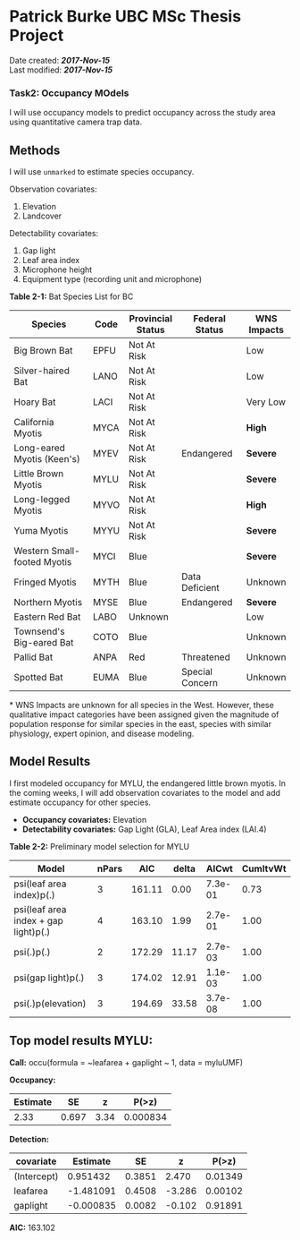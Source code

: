 # Patrick Burke UBC MSc Thesis Project
Date created: ___2017-Nov-15___   
Last modified: ___2017-Nov-15___   


### Task2: Occupancy MOdels

I will use occupancy models to predict occupancy across the study area using quantitative camera trap data.  
  
## Methods
I will use `unmarked` to estimate species occupancy.  

Observation covariates:   
1. Elevation   
2. Landcover     

Detectability covariates:   
1. Gap light   
2. Leaf area index   
3. Microphone height   
4. Equipment type (recording unit and microphone)     


**Table 2-1:** Bat Species List for BC

Species|Code|Provincial<br>Status|Federal<br>Status|WNS<br>Impacts              
-----------------------------|----|------------|----------------|----------   
Big Brown Bat	               |EPFU|Not At Risk |      	         |Low          
Silver-haired Bat            |LANO|Not At Risk |      	         |Low          
Hoary Bat	                   |LACI|Not At Risk |                |Very Low     
California Myotis            |MYCA|Not At Risk |                |**High**     
Long-eared Myotis	(Keen's)   |MYEV|Not At Risk |Endangered      |**Severe**   
Little Brown Myotis	         |MYLU|Not At Risk |      	         |**Severe**   
Long-legged Myotis	         |MYVO|Not At Risk |      	         |**High**     
Yuma Myotis                  |MYYU|Not At Risk |      	         |**Severe**   
Western Small-footed Myotis  |MYCI|Blue        |                |**Severe**   
Fringed Myotis	             |MYTH|Blue        |Data Deficient  |Unknown        
Northern Myotis       	     |MYSE|Blue	      |Endangered      |**Severe** 
Eastern Red Bat	             |LABO|Unknown     |          	     |Low	       
Townsend's Big-eared Bat	   |COTO|Blue        |          	     |Unknown    
Pallid Bat            	     |ANPA|Red         |Threatened	     |Unknown    
Spotted Bat           	     |EUMA|Blue        |Special Concern |Unknown     

\* WNS Impacts are unknown for all species in the West. However, these qualitative impact categories have been assigned given the magnitude of population response for similar species in the east, species with similar physiology, expert opinion, and disease modeling.


## Model Results

I first modeled occupancy for MYLU, the endangered little brown myotis. In the coming weeks, I will add observation covariates to the model and add estimate occupancy for other species.   

- **Occupancy covariates:** Elevation   
- **Detectability covariates:** Gap Light (GLA), Leaf Area index (LAI.4)   


**Table 2-2:** Preliminary model selection for MYLU

Model|nPars|AIC|delta|AICwt|CumltvWt              
----------------------------------------|-|------|-----|-------|---------  
psi(leaf area index)p(.)                |3|161.11|0.00 |7.3e-01|     0.73
psi(leaf area index + gap light)p(.)    |4|163.10|1.99 |2.7e-01|     1.00
psi(.)p(.)                              |2|172.29|11.17|2.7e-03|     1.00
psi(gap light)p(.)                      |3|174.02|12.91|1.1e-03|     1.00
psi(.)p(elevation)                      |3|194.69|33.58|3.7e-08|     1.00


## Top model results MYLU:

**Call:**
occu(formula = ~leafarea + gaplight ~ 1, data = myluUMF)

**Occupancy:**  

Estimate |SE   |z  |P(>z)   
---------|------|-----|---------  
2.33     |0.697 |3.34 |0.000834  

**Detection:**  

covariate|Estimate|SE|z|P(>z)  
------------|------------|--------|-------|--------  
(Intercept) |0.951432   | 0.3851 | 2.470 | 0.01349  
leafarea    |-1.481091|0.4508|-3.286|0.00102  
gaplight    |-0.000835|0.0082|-0.102|0.91891  

**AIC:** 163.102



